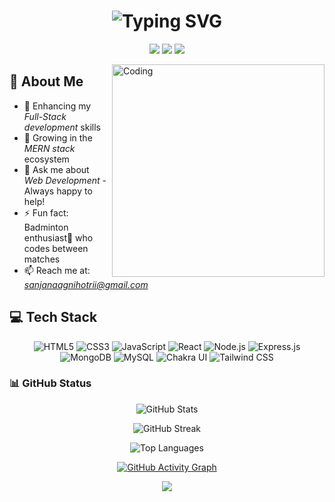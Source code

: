 <div align="center">
  <h1>
    <img src="https://readme-typing-svg.herokuapp.com?font=Fira+Code&size=30&duration=3000&pause=1000&color=2E9FFF&center=true&vCenter=true&width=435&lines=Hi%2C+I'm+Sanjana+Kumari;Full-Stack+Developer;Web+Enthusiast" alt="Typing SVG" />
  </h1>
</div>


<p align="center">
  <a href="https://www.linkedin.com/in/sanjana-kumari-050aa6314/"><img src="https://img.shields.io/badge/-Sanjana Kumari-0077B5?style=for-the-badge&logo=Linkedin&logoColor=white"/></a>
  <a href="mailto:sanjanaagnihotrii@gmail.com"><img src="https://img.shields.io/badge/-sanjanaagnihotrii@gmail.com-D14836?style=for-the-badge&logo=Gmail&logoColor=white"/></a>
  <a href="https://io-sanjana-kumaris-projects-1623e91c.vercel.app/"><img src="https://img.shields.io/badge/-Portfolio-000000?style=for-the-badge&logo=About.me&logoColor=white"/></a>
</p>

<img align="right" alt="Coding" width="340" src="https://github-production-user-asset-6210df.s3.amazonaws.com/74038190/241765453-85cb9521-97c0-4a65-9358-7db8099fac7f.gif?X-Amz-Algorithm=AWS4-HMAC-SHA256&X-Amz-Credential=AKIAVCODYLSA53PQK4ZA%2F20250604%2Fus-east-1%2Fs3%2Faws4_request&X-Amz-Date=20250604T103551Z&X-Amz-Expires=300&X-Amz-Signature=dcee19ff625da03e762c0f505e6bffbfa7f95621c4749b0cfa888f69624c8037&X-Amz-SignedHeaders=host">

## 🚀 About Me

- 🔭 Enhancing my *Full-Stack development* skills
- 🌱 Growing in the *MERN stack* ecosystem
- 💬 Ask me about *Web Development* - Always happy to help!
- ⚡ Fun fact: Badminton enthusiast🏸 who codes between matches
- 📫 Reach me at: *sanjanaagnihotrii@gmail.com*

## 💻 Tech Stack

<p align="center">
  <img src="https://img.shields.io/badge/HTML5-E34F26?style=for-the-badge&logo=html5&logoColor=white" alt="HTML5"/>
  <img src="https://img.shields.io/badge/CSS3-1572B6?style=for-the-badge&logo=css3&logoColor=white" alt="CSS3"/>
  <img src="https://img.shields.io/badge/JavaScript-F7DF1E?style=for-the-badge&logo=javascript&logoColor=black" alt="JavaScript"/>
  <img src="https://img.shields.io/badge/React-20232A?style=for-the-badge&logo=react&logoColor=61DAFB" alt="React"/>
  <img src="https://img.shields.io/badge/Node.js-43853D?style=for-the-badge&logo=node.js&logoColor=white" alt="Node.js"/>
  <img src="https://img.shields.io/badge/Express.js-404D59?style=for-the-badge" alt="Express.js"/>
  <img src="https://img.shields.io/badge/MongoDB-4EA94B?style=for-the-badge&logo=mongodb&logoColor=white" alt="MongoDB"/>
  <img src="https://img.shields.io/badge/MySQL-005C84?style=for-the-badge&logo=mysql&logoColor=white" alt="MySQL"/>
  <img src="https://img.shields.io/badge/Chakra%20UI-319795?style=for-the-badge&logo=chakra-ui&logoColor=white" alt="Chakra UI"/>
  <img src="https://img.shields.io/badge/Tailwind_CSS-38B2AC?style=for-the-badge&logo=tailwind-css&logoColor=white" alt="Tailwind CSS"/>
</p>

### 📊 GitHub Status

<div align="center">
  
  ![GitHub Stats](https://github-readme-stats.vercel.app/api?username=Sanjanadeveloper&theme=dark&hide_border=false&include_all_commits=false&count_private=false)

  ![GitHub Streak](https://github-readme-streak-stats.herokuapp.com/?user=Sanjanadeveloper&theme=dark&hide_border=false)

  ![Top Languages](https://github-readme-stats.vercel.app/api/top-langs/?username=Sanjanadeveloper&theme=dark&hide_border=false&include_all_commits=false&count_private=false&layout=compact)

  [![GitHub Activity Graph](https://github-readme-activity-graph.vercel.app/graph?username=Sanjanadeveloper&bg_color=241f31&color=deddda&line=53b14f&point=deddda&area=true&hide_border=true)](https://github.com/Sanjanadeveloper/github-readme-activity-graph)

  [![](https://visitcount.itsvg.in/api?id=Sanjanadeveloper&icon=0&color=0)](https://visitcount.itsvg.in)

</div>
